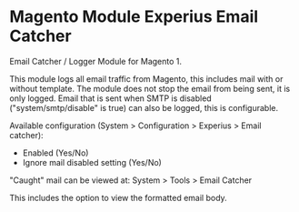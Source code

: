 # Magento Module Experius Email Catcher

Email Catcher / Logger Module for Magento 1. 

This module logs all email traffic from Magento, this includes mail with or without template. The module does not stop the email from being sent, it is only logged.
Email that is sent when SMTP is disabled ("system/smtp/disable" is true) can also be logged, this is configurable.

Available configuration (System > Configuration > Experius > Email catcher):
-	Enabled (Yes/No)
-	Ignore mail disabled setting (Yes/No)

"Caught" mail can be viewed at:
System > Tools > Email Catcher

This includes the option to view the formatted email body.
